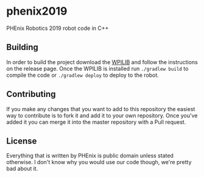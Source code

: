 # phenix2019
PHEnix Robotics 2019 robot code in C++

## Building

In order to build the project download the [WPILIB](https://github.com/wpilibsuite/allwpilib/releases) and follow the instructions on the release page. Once the WPILIB is installed run `./gradlew build` to compile the code or `./gradlew deploy` to deploy to the robot.

## Contributing

If you make any changes that you want to add to this repository the easiest way to contribute is to fork it and add it to your own repository. Once you've added it you can merge it into the master repository with a Pull request.

## License

Everything that is written by PHEnix is public domain unless stated otherwise. I don't know why you would use our code though, we're pretty bad about it.
